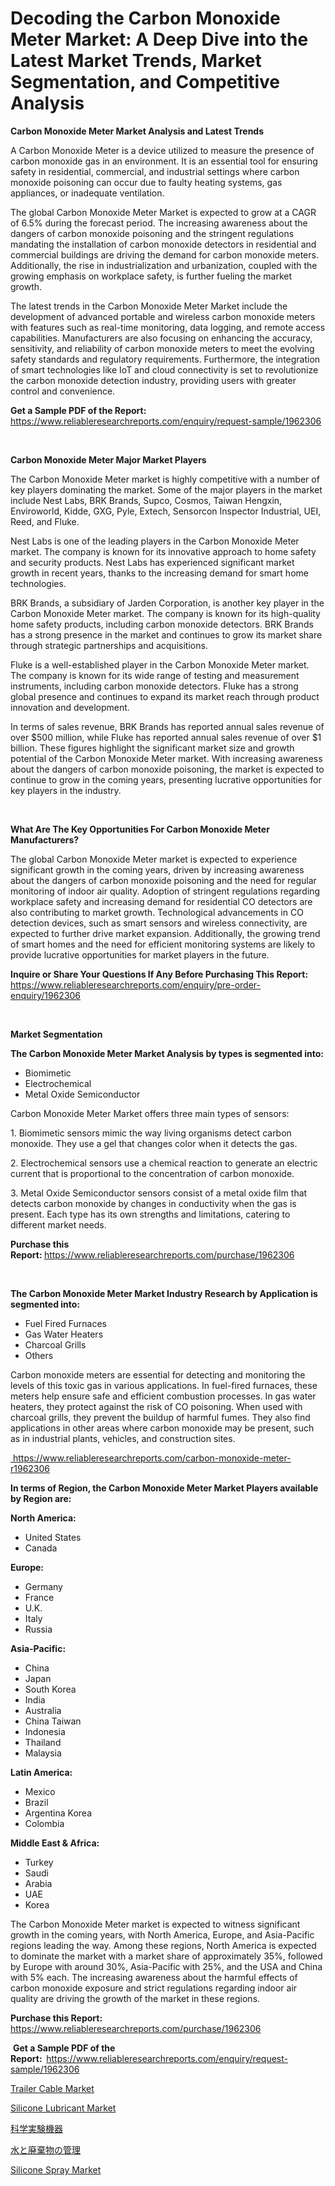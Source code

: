 <p><h1>Decoding the Carbon Monoxide Meter Market: A Deep Dive into the Latest Market Trends, Market Segmentation, and Competitive Analysis</h1></p><p><strong>Carbon Monoxide Meter Market Analysis and Latest Trends</strong></p>
<p><p>A Carbon Monoxide Meter is a device utilized to measure the presence of carbon monoxide gas in an environment. It is an essential tool for ensuring safety in residential, commercial, and industrial settings where carbon monoxide poisoning can occur due to faulty heating systems, gas appliances, or inadequate ventilation.</p><p>The global Carbon Monoxide Meter Market is expected to grow at a CAGR of 6.5% during the forecast period. The increasing awareness about the dangers of carbon monoxide poisoning and the stringent regulations mandating the installation of carbon monoxide detectors in residential and commercial buildings are driving the demand for carbon monoxide meters. Additionally, the rise in industrialization and urbanization, coupled with the growing emphasis on workplace safety, is further fueling the market growth.</p><p>The latest trends in the Carbon Monoxide Meter Market include the development of advanced portable and wireless carbon monoxide meters with features such as real-time monitoring, data logging, and remote access capabilities. Manufacturers are also focusing on enhancing the accuracy, sensitivity, and reliability of carbon monoxide meters to meet the evolving safety standards and regulatory requirements. Furthermore, the integration of smart technologies like IoT and cloud connectivity is set to revolutionize the carbon monoxide detection industry, providing users with greater control and convenience.</p></p>
<p><strong>Get a Sample PDF of the Report:&nbsp;</strong> <a href="https://www.reliableresearchreports.com/enquiry/request-sample/1962306">https://www.reliableresearchreports.com/enquiry/request-sample/1962306</a></p>
<p>&nbsp;</p>
<p><strong>Carbon Monoxide Meter Major Market Players</strong></p>
<p><p>The Carbon Monoxide Meter market is highly competitive with a number of key players dominating the market. Some of the major players in the market include Nest Labs, BRK Brands, Supco, Cosmos, Taiwan Hengxin, Enviroworld, Kidde, GXG, Pyle, Extech, Sensorcon Inspector Industrial, UEI, Reed, and Fluke.</p><p>Nest Labs is one of the leading players in the Carbon Monoxide Meter market. The company is known for its innovative approach to home safety and security products. Nest Labs has experienced significant market growth in recent years, thanks to the increasing demand for smart home technologies.</p><p>BRK Brands, a subsidiary of Jarden Corporation, is another key player in the Carbon Monoxide Meter market. The company is known for its high-quality home safety products, including carbon monoxide detectors. BRK Brands has a strong presence in the market and continues to grow its market share through strategic partnerships and acquisitions.</p><p>Fluke is a well-established player in the Carbon Monoxide Meter market. The company is known for its wide range of testing and measurement instruments, including carbon monoxide detectors. Fluke has a strong global presence and continues to expand its market reach through product innovation and development.</p><p>In terms of sales revenue, BRK Brands has reported annual sales revenue of over $500 million, while Fluke has reported annual sales revenue of over $1 billion. These figures highlight the significant market size and growth potential of the Carbon Monoxide Meter market. With increasing awareness about the dangers of carbon monoxide poisoning, the market is expected to continue to grow in the coming years, presenting lucrative opportunities for key players in the industry.</p></p>
<p>&nbsp;</p>
<p><strong>What Are The Key Opportunities For Carbon Monoxide Meter Manufacturers?</strong></p>
<p><p>The global Carbon Monoxide Meter market is expected to experience significant growth in the coming years, driven by increasing awareness about the dangers of carbon monoxide poisoning and the need for regular monitoring of indoor air quality. Adoption of stringent regulations regarding workplace safety and increasing demand for residential CO detectors are also contributing to market growth. Technological advancements in CO detection devices, such as smart sensors and wireless connectivity, are expected to further drive market expansion. Additionally, the growing trend of smart homes and the need for efficient monitoring systems are likely to provide lucrative opportunities for market players in the future.</p></p>
<p><strong>Inquire or Share Your Questions If Any Before Purchasing This Report:</strong> <a href="https://www.reliableresearchreports.com/enquiry/pre-order-enquiry/1962306">https://www.reliableresearchreports.com/enquiry/pre-order-enquiry/1962306</a></p>
<p>&nbsp;</p>
<p><strong>Market Segmentation</strong></p>
<p><strong>The Carbon Monoxide Meter Market Analysis by types is segmented into:</strong></p>
<p><ul><li>Biomimetic</li><li>Electrochemical</li><li>Metal Oxide Semiconductor</li></ul></p>
<p><p>Carbon Monoxide Meter Market offers three main types of sensors:</p><p>1. Biomimetic sensors mimic the way living organisms detect carbon monoxide. They use a gel that changes color when it detects the gas.</p><p>2. Electrochemical sensors use a chemical reaction to generate an electric current that is proportional to the concentration of carbon monoxide.</p><p>3. Metal Oxide Semiconductor sensors consist of a metal oxide film that detects carbon monoxide by changes in conductivity when the gas is present. Each type has its own strengths and limitations, catering to different market needs.</p></p>
<p><strong>Purchase this Report:&nbsp;</strong><a href="https://www.reliableresearchreports.com/purchase/1962306">https://www.reliableresearchreports.com/purchase/1962306</a></p>
<p>&nbsp;</p>
<p><strong>The Carbon Monoxide Meter Market Industry Research by Application is segmented into:</strong></p>
<p><ul><li>Fuel Fired Furnaces</li><li>Gas Water Heaters</li><li>Charcoal Grills</li><li>Others</li></ul></p>
<p><p>Carbon monoxide meters are essential for detecting and monitoring the levels of this toxic gas in various applications. In fuel-fired furnaces, these meters help ensure safe and efficient combustion processes. In gas water heaters, they protect against the risk of CO poisoning. When used with charcoal grills, they prevent the buildup of harmful fumes. They also find applications in other areas where carbon monoxide may be present, such as in industrial plants, vehicles, and construction sites.</p></p>
<p><a href="https://www.reliableresearchreports.com/carbon-monoxide-meter-r1962306">&nbsp;https://www.reliableresearchreports.com/carbon-monoxide-meter-r1962306</a></p>
<p><strong>In terms of Region, the Carbon Monoxide Meter Market Players available by Region are:</strong></p>
<p>
    <p> <strong> North America: </strong>
        <ul>
            <li>United States</li>
            <li>Canada</li>
        </ul>
        </p> 
    <p> <strong> Europe: </strong>
        <ul>
            <li>Germany</li>
            <li>France</li>
            <li>U.K.</li>
            <li>Italy</li>
            <li>Russia</li>
        </ul>
        </p> 
    <p> <strong> Asia-Pacific: </strong>
        <ul>
            <li>China</li>
            <li>Japan</li>
            <li>South Korea</li>
            <li>India</li>
            <li>Australia</li>
            <li>China Taiwan</li>
            <li>Indonesia</li>
            <li>Thailand</li>
            <li>Malaysia</li>
        </ul>
        </p> 
    <p> <strong> Latin America: </strong>
        <ul>
            <li>Mexico</li>
            <li>Brazil</li>
            <li>Argentina Korea</li>
            <li>Colombia</li>
        </ul>
        </p> 
    <p> <strong> Middle East & Africa: </strong>
        <ul>
            <li>Turkey</li>
            <li>Saudi</li>
            <li>Arabia</li>
            <li>UAE</li>
            <li>Korea</li>
        </ul>
    </p>
    </p>
<p><p>The Carbon Monoxide Meter market is expected to witness significant growth in the coming years, with North America, Europe, and Asia-Pacific regions leading the way. Among these regions, North America is expected to dominate the market with a market share of approximately 35%, followed by Europe with around 30%, Asia-Pacific with 25%, and the USA and China with 5% each. The increasing awareness about the harmful effects of carbon monoxide exposure and strict regulations regarding indoor air quality are driving the growth of the market in these regions.</p></p>
<p><strong>Purchase this Report: </strong><a href="https://www.reliableresearchreports.com/purchase/1962306">https://www.reliableresearchreports.com/purchase/1962306</a></p>
<p>&nbsp;<strong>Get a Sample PDF of the Report:&nbsp;&nbsp;</strong><a href="https://www.reliableresearchreports.com/enquiry/request-sample/1962306">https://www.reliableresearchreports.com/enquiry/request-sample/1962306</a></p>
<p><strong></strong></p>
<p><p><a href="https://github.com/mabutironaldo/Market-Research-Report-List-4/blob/main/trailer-cable-market.md">Trailer Cable Market</a></p><p><a href="https://issuu.com/reportprime-2/docs/silicone-lubricant-market-size-2030.pptx">Silicone Lubricant Market</a></p><p><a href="https://github.com/dadanedu33/Market-Research-Report-List-1/blob/main/222314527770.md">科学実験機器</a></p><p><a href="https://github.com/zoetazuur/Market-Research-Report-List-1/blob/main/270056627771.md">水と廃棄物の管理</a></p><p><a href="https://issuu.com/reportprime-2/docs/silicone-spray-market-size-2030.pptx">Silicone Spray Market</a></p></p>
